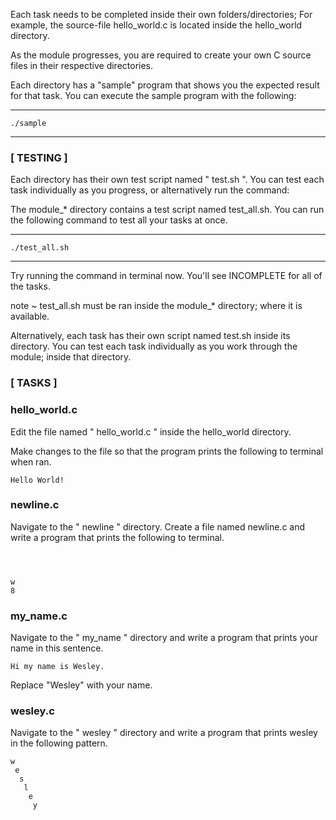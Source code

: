 


Each task needs to be completed inside their own folders/directories;
For example, the source-file  hello_world.c  is located inside the  hello_world  directory.

As the module progresses, you are required to create your own C 
source files in their respective directories.

Each directory has a "sample" program that shows you the expected result for that task. 
You can execute the sample program with the following:

---
    ./sample
---



###                     [  TESTING  ]

Each directory has their own test script named " test.sh ". 
You can test each task individually as you progress, or alternatively run
the command:

The module_* directory contains a test script named test_all.sh. You can run 
the following command to test all your tasks at once.

---
    ./test_all.sh 
---

Try running the command in terminal now. You'll see INCOMPLETE for
all of the tasks.

note ~ test_all.sh must be ran inside the module_* directory; where it is available.

Alternatively, each task has their own script named test.sh inside its directory. You can 
test each task individually as you work through the module; inside that directory.






###                     [  TASKS  ]

### hello_world.c

Edit the file named " hello_world.c " inside the hello_world directory.


Make changes to the file so that the program prints the following to terminal when ran.

```
Hello World!
```


### newline.c

Navigate to the " newline " directory. Create a file named newline.c and write a program that prints the following to terminal.

```



w
8

```

### my_name.c

Navigate to the " my_name " directory and write a program that prints your name in this sentence.

```
Hi my name is Wesley.
```

Replace "Wesley" with your name.


### wesley.c

Navigate to the " wesley " directory and write a program that prints wesley in the following pattern.

```
w
 e
  s
   l
    e
     y
```
